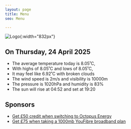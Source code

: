 ```yaml
---
layout: page
title: Menu
seo: Menu

---
```


![Logo](/images/logo.jpg){:width="832px"}

<!-- weather_marker starts -->
## On Thursday, 24 April 2025

- The average temperature today is 8.05˚C,
- With highs of 8.05˚C and lows of 8.05˚C,
- It may feel like 6.92˚C with broken clouds
- The wind speed is 2m/s and visibility is 10000m
- The pressure is 1020hPa and humidity is 83%
- The sun will rise at 04:52 and set at 19:20

<!-- weather_marker ends -->

## Sponsors

- [Get £50 credit when switching to Octopus Energy](https://bit.ly/3oD1nnS)
- [Get £75 when taking a 1000mb YouFibre broadband plan](https://aklam.io/91zWhU?)
